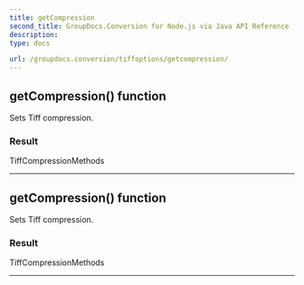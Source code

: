 ```yaml
---
title: getCompression
second_title: GroupDocs.Conversion for Node.js via Java API Reference
description: 
type: docs

url: /groupdocs.conversion/tiffoptions/getcompression/
---
```


## getCompression()  function

 Sets Tiff compression.
 

### Result
TiffCompressionMethods


---


## getCompression()  function

 Sets Tiff compression.
 

### Result
TiffCompressionMethods


---


